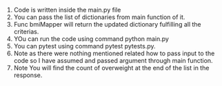 1. Code is written inside the main.py file
2. You can pass the list of dictionaries from main function of it.
3. Func bmiMapper will return the updated dictionary fulfilling all the criterias.
4. YOu can run the code using command python main.py
5. You can pytest using command pytest pytests.py.
6. Note as there were nothing mentioned related how to pass input to the code so I have assumed and passed argument through main function.
7. Note You will find the count of overweight at the end of the list in the response.

